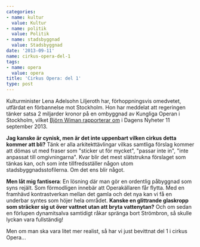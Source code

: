 ```yaml
---
categories:
- name: kultur
  value: Kultur
- name: politik
  value: Politik
- name: stadsbyggnad
  value: Stadsbyggnad
date: '2013-09-11'
name: cirkus-opera-del-1
tags:
- name: opera
  value: opera
title: 'Cirkus Opera: del 1'
type: post
---
```

Kultur­minister Lena Adelsohn Liljeroth har, förhoppningsvis omedvetet, utfärdat en förbannelse mot Stockholm. Hon har meddelat att regeringen tänker satsa 2 miljarder kronor på en ombyggnad av Kungliga Operan i Stockholm, vilket [Björn Wiman rapporterar om](http://www.dn.se/kultur-noje/kronikor/bjorn-wiman-for-tva-miljarder-kronor-kan-operakonsten-antligen-fa-nytt-spelrum/) i Dagens Nyheter 11 september 2013.

**Jag kanske är cynisk, men är det inte uppenbart vilken cirkus detta kommer att bli?** Tänk er alla arkitekttävlingar vilkas samtliga förslag kommer att dömas ut med fraser som "sticker ut för mycket", "passar inte in", "inte anpassat till omgivningarna". Kvar blir det mest slätstrukna förslaget som tänkas kan, och som inte tillfredsställer någon utom stadsbyggnadsstofilerna. Om det ens blir något.

**Men låt mig fantisera**: En lösning där man gör en ordentlig påbyggnad som syns rejält. Som förmodligen innebär att Operakällaren får flytta. Med en framhävd kontrastverkan mellan det gamla och det nya kan vi få en underbar syntes som höjer hela området. **Kanske en glittrande glaskropp som sträcker sig ut över vattnet utan att bryta vattenytan?** Och om sedan en förlupen dynamitsalva samtidigt råkar spränga bort Strömbron, så skulle lyckan vara fullständig!

Men om man ska vara litet mer realist, så har vi just bevittnat del 1 i cirkus Opera...

